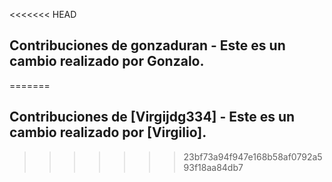 <<<<<<< HEAD
## Contribuciones de gonzaduran - Este es un cambio realizado por Gonzalo.
=======
## Contribuciones de [Virgijdg334] - Este es un cambio realizado por [Virgilio].
>>>>>>> 23bf73a94f947e168b58af0792a593f18aa84db7

